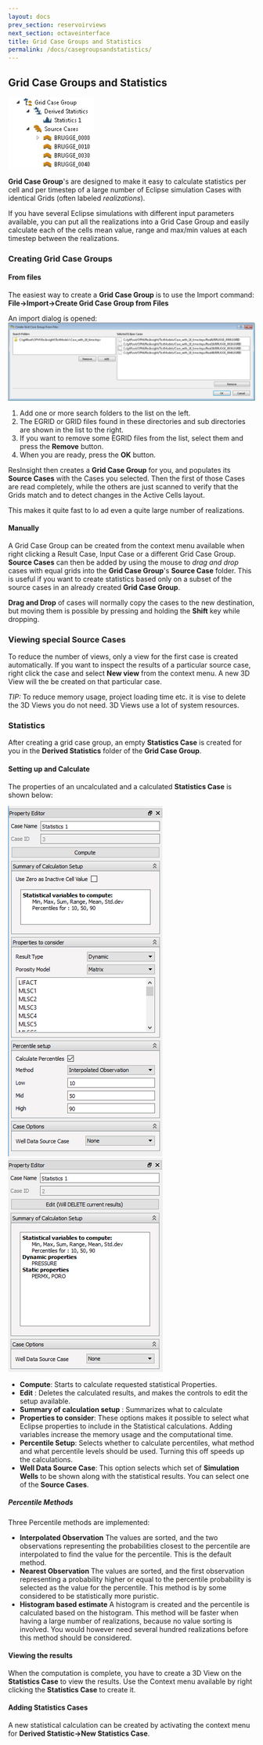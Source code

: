 ```yaml
---
layout: docs
prev_section: reservoirviews
next_section: octaveinterface
title: Grid Case Groups and Statistics
permalink: /docs/casegroupsandstatistics/
---
```



## Grid Case Groups and Statistics

![](images/GridCaseGroupTree.png)

**Grid Case Group**'s are designed to make it easy to calculate statistics per cell and per timestep of a large number of Eclipse simulation Cases with identical Grids (often labeled *realizations*).
 
If you have several Eclipse simulations with different input parameters available, you can put all the realizations into a Grid Case Group and easily calculate each of the cells mean value, range and max/min values at each timestep between the realizations.

### Creating Grid Case Groups
#### From files
The easiest way to create a **Grid Case Group** is to use the Import command:
**File->Import->Create Grid Case Group from Files**

An import dialog is opened: 
![](images/CreateGridCaseGroupFromFileDialog.png) 

1. Add one or more search folders to the list on the left.
2. The EGRID or GRID files found in these directories and sub directories are shown in the list to the right.
3. If you want to remove some EGRID files from the list, select them and press the **Remove** button.
4. When you are ready, press the **OK** button.

ResInsight then creates a **Grid Case Group** for you, and populates its **Source Cases** with the Cases you selected. Then the first of those Cases are read completely, while the others are just scanned to verify that the Grids match and to detect changes in the Active Cells layout.

This makes it quite fast to lo ad even a quite large number of realizations.

#### Manually

A Grid Case Group can be created from the context menu available when right clicking a Result Case, Input Case or a different Grid Case Group. **Source Cases** can then be added by using the mouse to *drag and drop* cases with equal grids into the **Grid Case Group**'s **Source Case** folder.
This is useful if you want to create statistics based only on a subset of the source cases in an already created **Grid Case Group**.

**Drag and Drop** of cases will normally copy the cases to the new destination, but moving them is possible by pressing and holding the **Shift** key while dropping.

### Viewing special Source Cases
To reduce the number of views, only a view for the first case is created automatically. If you want to inspect the results of a particular source case, right click the case and select **New view** from the context menu. A new 3D View will the be created on that particular case.

*TIP:* To reduce memory usage, project loading time etc. it is vise to delete the 3D Views you do not need. 3D Views use a lot of system resources. 

### Statistics ##
After creating a grid case group, an empty **Statistics Case** is created for you in the **Derived Statistics** folder of the **Grid Case Group**. 

#### Setting up and Calculate
The properties of an uncalculated and a calculated  **Statistics Case** is shown below:

![](images/StatisticsCaseProperties.png)  ![](images/StatisticsCasePropertiesCalculated.png)

- **Compute**: Starts to calculate requested statistical Properties.
- **Edit** : Deletes the calculated results, and makes the controls to edit the setup available.
- **Summary of calculation setup** : Summarizes what to calculate 
- **Properties to consider**: These options makes it possible to select what Eclipse properties to include in the Statistical calculations. Adding variables increase the memory usage and the computational time.
- **Percentile Setup**: Selects whether to calculate percentiles, what method and what percentile levels should be used. Turning this off speeds up the calculations.
- **Well Data Source Case**: This option selects which set of **Simulation Wells** to be shown along with the statistical results. You can select one of the **Source Cases**.
 
##### Percentile Methods

Three Percentile methods are implemented:

- **Interpolated Observation**
The values are sorted, and the two observations representing the probabilities closest to the percentile are interpolated to find the value for the percentile. This is the default method.
- **Nearest Observation**
The values are sorted, and the first observation representing a probability higher or equal to the percentile probability is selected as the value for the percentile. This method is by some considered to be statistically more puristic.
- **Histogram based estimate**
A histogram is created and the percentile is calculated based on the histogram. This method will be faster when having a large number of realizations, because no value sorting is involved. You would however need several hundred realizations before this method should be considered.


#### Viewing the results
When the computation is complete, you have to create a 3D View on the **Statistics Case** to view the results. Use the Context menu available by right clicking the **Statistics Case** to create it.

#### Adding Statistics Cases
A new statistical calculation can be created by activating the context menu for **Derived Statistic->New Statistics Case**.


